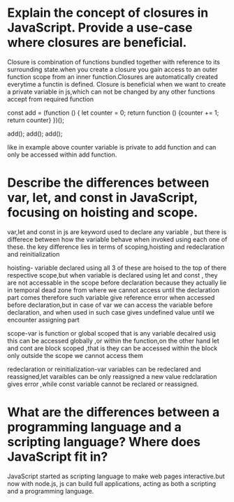 # Explain the concept of closures in JavaScript. Provide a use-case where closures are beneficial.

Closure is combination of functions bundled together with reference to its surrounding state.when you create a closure you gain access to an outer function scope from an inner function.Closures are automatically created everytime a functin is defined.
Closure is beneficial when we want to create a private variable in js,which can not be changed by any other functions accept from required function

const add = (function () {
  let counter = 0;
  return function () {counter += 1; return counter}
})();

add();
add();
add();

like in example above counter variable is private to add function and can only be accessed within add function.


# Describe the differences between var, let, and const in JavaScript, focusing on hoisting and scope.

var,let and const in js are keyword used to declare any variable , but there is differece between how the variable behave when invoked using each one of these. the key difference lies in terms of scoping,hoisting and redeclaration and reinitialization

hoisting- variable declared using all 3 of these are hoised to the top of there respective scope,but when variable is declared using let and const , they are not accessable in the scope before declaration because they actually lie in temporal dead zone from where we cannot access until  the declaration part comes therefore such variable give reference error when accessed before declaration,but in case of var we can access the variable before declaration, and when used in such case gives undefined value until we encounter assigning part

scope-var is function or global scoped that is any variable decalred usig this can be accessed globally ,or within the function,on the other hand let and cont are block scoped ,that is they can be accessed within the block only outside the scope we cannot access them 


redeclaration or reinitialization-var variables can be redeclared and reassigned,let varaibles can be only reassigned a new value redclaration gives error ,while const variable cannot be reclared or reassigned.


# What are the differences between a programming language and a scripting language? Where does JavaScript fit in?
JavaScript started as scripting language to make web pages interactive.but now with node.js, js can build full applications, acting as both a scripting and a programming language.